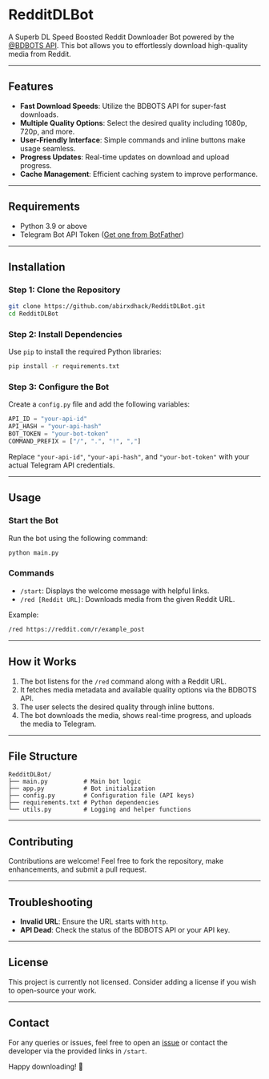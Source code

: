 # RedditDLBot

A Superb DL Speed Boosted Reddit Downloader Bot powered by the [@BDBOTS API](https://bdbots.xyz). This bot allows you to effortlessly download high-quality media from Reddit.

---

## Features

- **Fast Download Speeds**: Utilize the BDBOTS API for super-fast downloads.
- **Multiple Quality Options**: Select the desired quality including 1080p, 720p, and more.
- **User-Friendly Interface**: Simple commands and inline buttons make usage seamless.
- **Progress Updates**: Real-time updates on download and upload progress.
- **Cache Management**: Efficient caching system to improve performance.

---

## Requirements

- Python 3.9 or above
- Telegram Bot API Token ([Get one from BotFather](https://t.me/BotFather))

---

## Installation

### Step 1: Clone the Repository
```bash
git clone https://github.com/abirxdhack/RedditDLBot.git
cd RedditDLBot
```

### Step 2: Install Dependencies
Use `pip` to install the required Python libraries:
```bash
pip install -r requirements.txt
```

### Step 3: Configure the Bot
Create a `config.py` file and add the following variables:
```python
API_ID = "your-api-id"
API_HASH = "your-api-hash"
BOT_TOKEN = "your-bot-token"
COMMAND_PREFIX = ["/", ".", "!", ","]
```

Replace `"your-api-id"`, `"your-api-hash"`, and `"your-bot-token"` with your actual Telegram API credentials.

---

## Usage

### Start the Bot
Run the bot using the following command:
```bash
python main.py
```

### Commands
- `/start`: Displays the welcome message with helpful links.
- `/red [Reddit URL]`: Downloads media from the given Reddit URL.

Example:
```bash
/red https://reddit.com/r/example_post
```

---

## How it Works

1. The bot listens for the `/red` command along with a Reddit URL.
2. It fetches media metadata and available quality options via the BDBOTS API.
3. The user selects the desired quality through inline buttons.
4. The bot downloads the media, shows real-time progress, and uploads the media to Telegram.

---

## File Structure

```
RedditDLBot/
├── main.py          # Main bot logic
├── app.py           # Bot initialization
├── config.py        # Configuration file (API keys)
├── requirements.txt # Python dependencies
└── utils.py         # Logging and helper functions
```

---

## Contributing

Contributions are welcome! Feel free to fork the repository, make enhancements, and submit a pull request.

---

## Troubleshooting

- **Invalid URL**: Ensure the URL starts with `http`.
- **API Dead**: Check the status of the BDBOTS API or your API key.

---

## License

This project is currently not licensed. Consider adding a license if you wish to open-source your work.

---

## Contact

For any queries or issues, feel free to open an [issue](https://github.com/abirxdhack/RedditDLBot/issues) or contact the developer via the provided links in `/start`.

Happy downloading! 🚀
